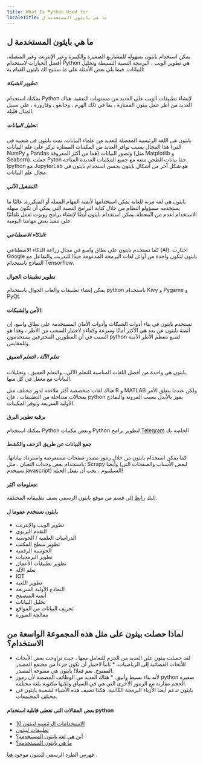 ```yaml
---
title: What Is Python Used for
localeTitle: ما هي بايثون المستخدمة ل
---
```

## ما هي بايثون المستخدمة ل

يمكن استخدام بايثون بسهولة للمشاريع الصغيرة والكبيرة وعبر الإنترنت وغير المتصلة. أفضل الخيارات لاستخدام Python هي تطوير الويب ، البرمجة النصية البسيطة وتحليل البيانات. فيما يلي بعض الأمثلة على ما ستتيح لك بايثون القيام به:

##### تطوير الشبكة:

يمكنك استخدام Python لإنشاء تطبيقات الويب على العديد من مستويات التعقيد. هناك العديد من أطر عمل بيثون الممتازة ، بما في ذلك الهرم ، وجانغو ، وقارورة ، على سبيل المثال قليلة.

##### تحليل البيانات:

بايثون هي اللغة الرئيسية المفضلة للعديد من علماء البيانات. نمت بايثون في شعبية في هذا المجال بسبب توافر العديد من المكتبات الممتازة تركز على علم البيانات (التي NumPy و Pandas هما من أكثر المعروفة) وتصور البيانات (مثل Matplotlib و Seaborn). جعلت Pyton حقا بيانات الطحن متعة مع جميع المكتبات العديدة المتاحة. Ipython مع JupyterLab هو شكل آخر من أشكال بايثون يحسن استخدام بايثون في مجال علم البيانات.

##### التشغيل الآلي:

بايثون هي لغة مرنة للغاية يمكن استخدامها لأتمتة المهام المملة أو المتكررة. غالبًا ما يستخدمه مسؤولو النظام من خلال كتابة البرامج النصية التي يمكن أن تكون سهلة الاستخدام أعدم من المحطة. يمكن استخدام بايثون أيضًا لإنشاء برامج روبوت تعمل تلقائيًا على تنفيذ بعض مهامنا اليومية.

##### الذكاء الاصطناعي:

كما تستخدم بايثون على نطاق واسع في مجال زراعة الذكاء الاصطناعي (AI). اختارت Google بايثون لتكون واحدة من أوائل لغات البرمجة المدعومة جيدًا للتدريب والتفاعل مع النماذج باستخدام Tensorflow.

#### تطوير تطبيقات الجوال

يمكن إنشاء تطبيقات وألعاب الجوال باستخدام python باستخدام Kivy و Pygame و PyQt.

#### الأمن والشبكات:

تستخدم بايثون في بناء أدوات الشبكات وأدوات الأمان المستخدمة على نطاق واسع. إن أتمتة بايثون عن بعد هي الأكثر أمانًا وسرعة وكفاءة لاختبار السحب من الأطر ، وهذا هو السبب في أن المطورين المحترفين يستخدمون python لصنع معظم الأطر الآمنة وللمقابس.

##### تعلم الآلة ، التعلم العميق

بايثون هي واحدة من أفضل اللغات المناسبة للتعلم الآلي ، والتعلم العميق ، وتحليلات البيانات مع معقل في كل منها.

هناك لغات متخصصة أكثر ملاءمة لدور مختلف مثل R و MATLAB ولكن عندما يتعلق الأمر بمجالات متداخلة من التطبيقات ، فإن python يفوز بالأيدل بسبب المرونة والنماذج الأولية السريعة وتوفر المكتبات.

#### برقية تطوير البرق

يمكنك استخدام Python وبعض مكتبات Python لتطوير برامج [Telegram](https://core.telegram.org/bots) الخاصة بك

#### جمع البيانات عن طريق الزحف والكشط

كما يمكن استخدام بايثون من خلال رموز مصدر صفحات مستعرضة واسترداد بياناتها. باستخدام بعض وحدات الثعبان ، مثل: Scrapy وأيضا (لبعض الأسباب والصفحات التي تستخدم javascript) السيلنيوم ، يجب أن تفعل الحيلة!

#### معلومات اكثر:

إليك [رابط](https://www.python.org/about/apps/) إلى قسم من موقع بايثون الرسمي يصف تطبيقاته المختلفة.

#### بايثون تستخدم عموما ل

*   تطوير الويب والإنترنت
*   التقدم التربوي
*   الدراسات العلمية / الحوسبة
*   تطوير سطح المكتب
*   الحوسبة الرقمية
*   تطوير البرمجيات
*   تطوير تطبيقات الأعمال
*   تعلم الآلة
*   IOT
*   تطوير اللعبة
*   النماذج الأولية السريعة
*   أتمتة المتصفح
*   تحليل البيانات
*   تجريف البيانات من المواقع
*   معالجة الصورة

## لماذا حصلت بيثون على مثل هذه المجموعة الواسعة من الاستخدام؟

*   لقد حصلت بيثون على العديد من الحزم للتعامل معها ، حيث تراوحت بعض الأبحاث للأبحاث الفضائية إلى الرياضيات. \* ثانياً لاختيار أن تكون جزءاً من مجتمع المصدر المفتوح. نعم فعلا! بايثون هي مفتوحة المصدر.
*   لأنه بناء بسيط وأنيق. \* هناك العديد من الوظائف المضمنة لأن رموز python صغيرة الحجم مقارنة مع الرموز الأخرى التي هي في السياق ولكنها مكتوبة بلغة مختلفة.
*   بايثون تدعم أيضا الأزياء البرمجة الكائنية. هكذا تضيف هذه الأشياء لشعبية بايثون في مختلف المجتمعات.

#### بعض المقالات التي تغطي قابلية استخدام python

*   [10 الاستخدامات الرئيسية لبيثون](http://www.dummies.com/programming/python/10-major-uses-of-python/)
*   [تطبيقات لبيثون](https://www.python.org/about/apps/)
*   [أين هي لغة بايثون المستخدمة؟](https://stackoverflow.com/questions/3043085/where-is-python-language-used)
*   [ما هي بايثون المستخدمة؟](https://stackoverflow.com/questions/1909512/what-is-python-used-for)

فهرس الطرد الرسمي للبيثون موجود [هنا](https://pypi.python.org/pypi) .